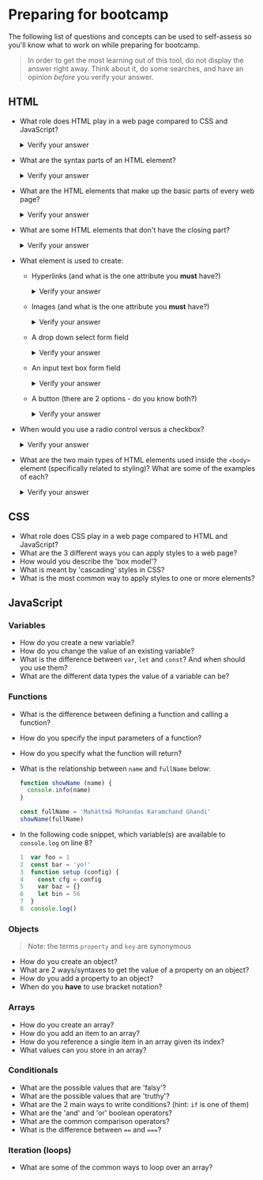 # Preparing for bootcamp

The following list of questions and concepts can be used to self-assess so you'll know what to work on while preparing for bootcamp.

> In order to get the most learning out of this tool, do not display the answer right away. Think about it, do some searches, and have an opinion _before_ you verify your answer.

## HTML

* What role does HTML play in a web page compared to CSS and JavaScript?
  <details>
    <summary>Verify your answer</summary>

    **HTML provides the structure ... the scaffolding for the page. Like our body's skeletal system.**

  </details>
* What are the syntax parts of an HTML element?
  <details>
    <summary>Verify your answer</summary>

    **The opening tag, the attribute's name and value, the contents of the element, and the closing tag: `<opening name="value">contents</closing>` Some are optional depending on the element.**

  </details>
* What are the HTML elements that make up the basic parts of every web page?
  <details>
    <summary>Verify your answer</summary>

    **`<html>`, `<head>`, and `<body>` If you listed more, cool!**

  </details>
* What are some HTML elements that don't have the closing part?
  <details>
    <summary>Verify your answer</summary>

    **Some of the popular ones are `<img>`, `<input>`, `<br>`, `<hr>`, `<link>`, and `<meta>`, but there are more.**

  </details>
* What element is used to create:
    - Hyperlinks (and what is the one attribute you **must** have?)
      <details>
        <summary>Verify your answer</summary>
        
        **`<a>` and the `href` attribute (e.g. `<a href="/home">Go home</a>`).**

      </details>
    - Images (and what is the one attribute you **must** have?)
      <details>
        <summary>Verify your answer</summary>
        
        **`<img>` and the `src` attribute (e.g. `<img src="/images/logo.png">`).**

      </details>
    - A drop down select form field
      <details>
        <summary>Verify your answer</summary>
        
        **The `<select>` element with an `<option>` element for each option.**

      </details>
    - An input text box form field
      <details>
        <summary>Verify your answer</summary>
        
        **`<input>` If you answered `<input type="text">` that's fine, but `text` is the default value for the `type` attribute so you really don't need it.**

      </details>
    - A button (there are 2 options - do you know both?)
      <details>
        <summary>Verify your answer</summary>
        
        **`<button>`, `<input type="button">` or `<input type="submit">`**

      </details>
* When would you use a radio control versus a checkbox?
  <details>
    <summary>Verify your answer</summary>

    **A radio control is used when the user can only select a single option. A checkbox is used when they can choose more than one option.**

  </details>
* What are the two main types of HTML elements used inside the `<body>` element (specifically related to styling)? What are some of the examples of each?
  <details>
    <summary>Verify your answer</summary>

    **Inline elements such as `<i>` and `<img>`. Block-level elements such as `<div>` and `<p>`.**

  </details>

## CSS

* What role does CSS play in a web page compared to HTML and JavaScript?
* What are the 3 different ways you can apply styles to a web page?
* How would you describe the 'box model'?
* What is meant by 'cascading' styles in CSS?
* What is the most common way to apply styles to one or more elements?

## JavaScript

### Variables

* How do you create a new variable?
* How do you change the value of an existing variable?
* What is the difference between `var`, `let` and `const`? And when should you use them?
* What are the different data types the value of a variable can be?

### Functions

* What is the difference between defining a function and calling a function?
* How do you specify the input parameters of a function?
* How do you specify what the function will return?
* What is the relationship between `name` and `fullName` below:

  ```js
  function showName (name) {
    console.info(name)
  }

  const fullName = 'Mahāttmā Mohandas Karamchand Ghandi'
  showName(fullName)
  ```
* In the following code snippet, which variable(s) are available to `console.log` on line 8?

  ```js
  1  var foo = 1
  2  const bar = 'yo!'
  3  function setup (config) {
  4    const cfg = config
  5    var baz = {}
  6    let bin = 56
  7  }
  8  console.log()
  ```

### Objects

> Note: the terms `property` and `key` are synonymous

* How do you create an object?
* What are 2 ways/syntaxes to get the value of a property on an object?
* How do you add a property to an object?
* When do you **have** to use bracket notation?

### Arrays

* How do you create an array?
* How do you add an item to an array?
* How do you reference a single item in an array given its index?
* What values can you store in an array?

### Conditionals

* What are the possible values that are 'falsy'?
* What are the possible values that are 'truthy'?
* What are the 2 main ways to write conditions? (hint: `if` is one of them)
* What are the 'and' and 'or' boolean operators?
* What are the common comparison operators?
* What is the difference between `==` and `===`?

### Iteration (loops)

* What are some of the common ways to loop over an array?

